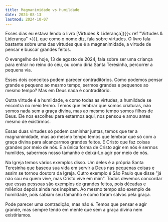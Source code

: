 ```yaml
---
title: Magnanimidade vs Humildade
date: 2024-08-13
lastmod: 2024-10-07
---
```


Esses dias eu estava lendo o livro
[Virtudes & Liderança]({{< ref "Virtudes & Liderança" >}}), que como o nome diz,
fala sobre virtudes. O livro fala bastante sobre uma das virtudes que é a
magnanimidade, a virtude de pensar e buscar grandes feitos.

O evangelho de hoje, 13 de agosto de 2024, fala sobre ser uma criança para
entrar no reino do céu, ou como diria Santa Teresinha, percorrer a pequena via.

Esses dois conceitos podem parecer contraditórios. Como podemos pensar grande e
pequeno ao mesmo tempo, sermos grandes e pequenos ao mesmo tempo? Mas em Deus
nada é contraditório.

Outra virtude é a humildade, e como todas as virtudes, a humildade se encontra
no meio termo. Temos que lembrar que somos criaturas, não somos nada sem a graça
divina, mas ao mesmo tempo somos filhos de Deus. Ele nos escolheu para estarmos
aqui, nos pensou e amou antes mesmo de existirmos.

Essas duas virtudes só podem caminhar juntas, temos que ter a magnanimidade, mas
ao mesmo tempo temos que lembrar que só com a graça divina para alcançarmos
grandes feitos. É Cristo que faz coisas grandes por meio de nós. E a única forma
de Cristo agir em nós é sermos humildes, sabermos nosso tamanho e deixá-Lo agir
por meio de nós.

Na Igreja temos vários exemplos disso. Um deles é a própria Santa Teresinha que
baseou sua vida em servir a Deus nas pequenas coisas e assim se tornou doutora
da Igreja. Outro exemplo é São Paulo que disse "já não sou eu quem vive, mas
Cristo vive em mim". Todos devemos concordar que essas pessoas são exemplos de
grandes feitos, pois décadas e milênios depois ainda nos inspiram. Ao mesmo
tempo são exemplo de humildade, pois sabiam seu tamanho e como foram salvos pela
graça.

Pode parecer uma contradição, mas não é. Temos que pensar e agir grande, mas
sempre tendo em mente que sem a graça divina nem existiriamos.

